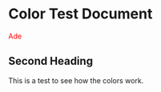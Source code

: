 # Color Test Document

<span style="color: red;">Ade</span>
## Second Heading

This is a test to see how the colors work.
